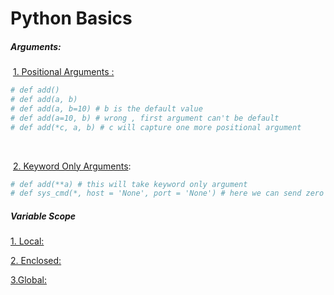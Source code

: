 # Python Basics

##### Arguments:

​	[1. Positional Arguments :]()

```python
# def add()
# def add(a, b)
# def add(a, b=10) # b is the default value
# def add(a=10, b) # wrong , first argument can't be default
# def add(*c, a, b) # c will capture one more positional argument
```



​	



​	[2. Keyword Only Arguments]():

```python
# def add(**a) # this will take keyword only argument
# def sys_cmd(*, host = 'None', port = 'None') # here we can send zero argument or only host or only port or both. 												  # * doesn't take any argument without any name.
```



##### Variable Scope

[	1. Local:]()

[	2. Enclosed:]()

[	3.Global:]()









